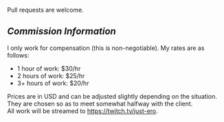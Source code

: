 Pull requests are welcome.

## *Commission Information*
I only work for compensation (this is non-negotiable). My rates are as follows:  
* 1 hour of work: $30/hr  
* 2 hours of work: $25/hr
* 3+ hours of work: $20/hr

Prices are in USD and can be adjusted slightly depending on the situation. They are chosen so as to meet somewhat halfway with the client.  
All work will be streamed to https://twitch.tv/just-ero.